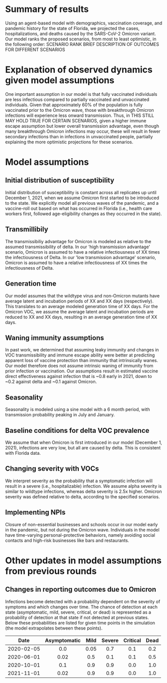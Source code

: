 # Summary of results
Using an agent-based model with demographics, vaccination coverage, and pandemic history for the state of Florida, we projected the cases, hospitalizations, and deaths caused by the SARS-CoV-2 Omicron variant.
Our model ranks the proposed scenarios, from most to least optimistic, in the following order: SCENARIO RANK
BRIEF DESCRIPTION OF OUTCOMES FOR DIFFERENT SCENARIOS

# Explanation of observed dynamics given model assumptions
One important assumption in our model is that fully vaccinated individuals are less infectious compared to partially vaccinated and unvaccinated individuals.
Given that approximately 60% of the population is fully vaccinated prior to the Omicron wave, those with breakthrough Omicron infections will experience less onward transmission.
Thus, in THIS STILL MAY HOLD TRUE FOR CERTAIN SCENARIOS, given a higher immune escape assumption but lower overall transmission advantage, even though many breakthrough Omicron infections may occur, these will result in fewer secondary infections than in infections in unvaccinated people, partially explaining the more optimistic projections for these scenarios.

# Model assumptions
## Initial distribution of susceptibility
Initial distribution of susceptibility is constant across all replicates up until December 1, 2021, when we assume Omicron first started to be introduced to the state.
We explicitly model all previous waves of the pandemic, and a vaccine-roll out based on what has occurred in Florida (i.e., health care workers first, followed age-eligibility changes as they occurred in the state).

## Transmillibily
The transmissibiliy advantage for Omicron is modeled as relative to the assumed transmissibility of delta.
In our 'high transmission advantage' scenario, Omicron is assumed to have a relative infectiousness of XX times the infectiousness of Delta.
In our 'low transmission advantage' scenario, Omicron is assumed to have a relative infectiousness of XX times the infectiousness of Delta.

## Generation time
Our model assumes that the wildtype virus and non-Omicron mutants have average latent and incubation periods of XX and XX days (respectively).
This translates to an average modeled generation time of XX days.
For the Omicron VOC, we assume the average latent and incubation periods are reduced to XX and XX days, resulting in an average generation time of XX days.

## Waning immunity assumptions
In past work, we determined that assuming leaky immunity and changes in VOC transmissibility and immune escape ability were better at predicting apparent loss of vaccine protection than immunity that intrinsically wanes.
Our model therefore does not assume intrinsic waning of immunity from prior infection or vaccination.
Our assumptions result in estimated vaccine direct effectiveness against infection that is ~0.8 early in 2021, down to ~0.2 against delta and ~0.1 against Omicron.

## Seasonality
Seasonality is modeled using a sine model with a 6 month period, with transmission probability peaking in July and January.

## Baseline conditions for delta VOC prevalence
We assume that when Omicron is first introduced in our model (December 1, 2021), infections are very low, but all are caused by delta.
This is consistent with Florida data.

## Changing severity with VOCs
We interpret severity as the probability that a symptomatic infection will result in a severe (i.e., hospitalizable) infection.
We assume alpha severity is similar to wildtype infections, whereas delta severity is 2.5x higher.
Omicron severity was defined relative to delta, according to the specified scenarios.

## Implementing NPIs
Closure of non-essential businesses and schools occur in our model early in the pandemic, but not during the Omicron wave.
Individuals in the model have time-varying personal-protective behaviors, namely avoiding social contacts and high-risk businesses like bars and restaurants.

# Other updates in model assumptions from previous rounds
## Changes in reporting outcomes due to Omicron
Infections become detected with a probability dependent on the severity of symptoms and which changes over time.
The chance of detection at each state (asymptomatic, mild, severe, critical, or dead) is represented as a probability of detection at that state if not detected at previous states.
Below these probabilities are listed for given time points in the simulation (the model extrapolates between these points). 

| Date       | Asymptomatic | Mild  | Severe | Critical | Dead  |
| :---:      | :---:        | :---: | :---:  | :---:    | :---: |
| 2020-02-05 | 0.0          | 0.05  | 0.7    | 0.1      | 0.2   |
| 2020-06-01 | 0.02         | 0.5   | 0.1    | 0.1      | 0.5   |
| 2020-10-01 | 0.1          | 0.9   | 0.9    | 0.0      | 1.0   |
| 2021-11-01 | 0.02         | 0.9   | 0.9    | 0.0      | 1.0   |
